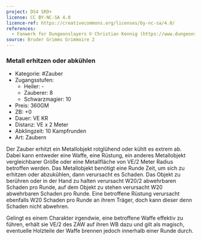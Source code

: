 ```yaml
---
project: DS4 SRD+
license: CC BY-NC-SA 4.0
licence-ref: https://creativecommons.org/licenses/by-nc-sa/4.0/
references: 
  - Fanwerk for Dungeonslayers © Christian Kennig (https://www.dungeonslayers.net/)
source: Bruder Grimms Grimmoire 2
---
```


### Metall erhitzen oder abkühlen

- Kategorie: #Zauber
- Zugangsstufen:
  - Heiler: -
  - Zauberer: 8
  - Schwarzmagier: 10
- Preis: 360GM
- ZB: +0
- Dauer: VE KR
- Distanz: VE x 2 Meter
- Abklingzeit: 10 Kampfrunden
- Art: Zaubern

Der Zauber erhitzt ein Metallobjekt rotglühend oder kühlt es extrem ab. Dabei kann entweder eine Waffe, eine Rüstung, ein anderes Metallobjekt vergleichbarer Größe oder eine Metallfläche von VE/2 Meter Radius betroffen werden. Das Metallobjekt benötigt eine Runde Zeit, um sich zu erhitzen oder abzukühlen, dann verursacht es Schaden. Das Objekt zu berühren oder in der Hand zu halten verursacht W20/2 abwehrbaren Schaden pro Runde, auf dem Objekt zu stehen verursacht W20 abwehrbaren Schaden pro Runde. Eine betroffene Rüstung verursacht ebenfalls W20 Schaden pro Runde an ihrem Träger, doch kann dieser denn Schaden nicht abwehren.

Gelingt es einem Charakter irgendwie, eine betroffene Waffe effektiv zu führen, erhält sie VE/2 des ZAW auf ihren WB dazu und gilt als magisch, eventuelle Holzteile der Waffe brennen jedoch innerhalb einer Runde durch.

